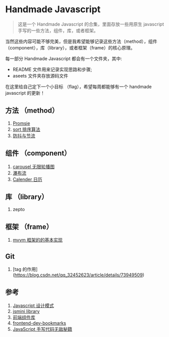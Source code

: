 # Handmade Javascript

> 这是一个 Handmade Javascript 的合集，里面存放一些用原生 javascript 手写的一些方法，组件，库，或者框架。

当然这些内容可能不够完美，但是我希望能够记录这些方法（method），组件（component），库（library），或者框架（frame）的核心原理。

每一部分 Handmade Javascript 都会有一个文件夹，其中:

- README 文件用来记录实现思路和步骤;
- aseets 文件夹存放源码文件

在这里给自己定下一个小目标 （flag），希望每周都能够有一个 handmade javascript 的更新！

## 方法 （method）

1. [Promsie](./method/promise/README.md)
2. [sort 排序算法](./method/sort/README.md)
3. [防抖与节流](./method/throttle_debounce)

## 组件 （component）

1. [carousel 无限轮播图](./component/carousel)
2. [瀑布流](./component/waterfall)
3. [Calender 日历](./component/calender)

## 库 （library）

1. zepto

## 框架 （frame）

1. [mvvm 框架的的基本实现](./frame/mvvm/README.md)

## Git

1. [tag 的作用] (https://blog.csdn.net/qq_32452623/article/details/73949509)

## 参考

1. [Javascript 设计模式](https://www.kancloud.cn/kancloud/learn-js-design-patterns/56451)
2. [jsmini library](https://github.com/jsmini)
3. [前端组件库](https://www.cnblogs.com/liuzhibin/p/5944821.html)
4. [frontend-dev-bookmarks](https://github.com/dypsilon/frontend-dev-bookmarks)
5. [JavaScript 手写代码无敌秘籍](https://mp.weixin.qq.com/s/V2XGpWzmCYN0h-pFv1hxXA)
